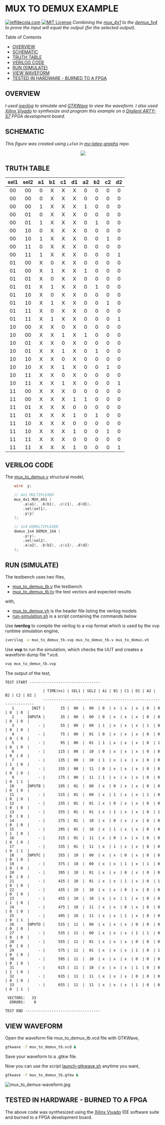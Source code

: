 # MUX TO DEMUX EXAMPLE

[![jeffdecola.com](https://img.shields.io/badge/website-jeffdecola.com-blue)](https://jeffdecola.com)
[![MIT License](https://img.shields.io/:license-mit-blue.svg)](https://jeffdecola.mit-license.org)
_Combining the
[mux_4x1](https://github.com/JeffDeCola/my-verilog-examples/tree/master/combinational-logic/multiplexers-and-demultiplexers/mux_4x1)
to the
[demux_1x4](https://github.com/JeffDeCola/my-verilog-examples/tree/master/combinational-logic/multiplexers-and-demultiplexers/demux_1x4)
to prove the input will equal
the output (for the selected output)._

Table of Contents

* [OVERVIEW](https://github.com/JeffDeCola/my-verilog-examples/tree/master/combinational-logic/multiplexers-and-demultiplexers/mux_to_demux#overview)
* [SCHEMATIC](https://github.com/JeffDeCola/my-verilog-examples/tree/master/combinational-logic/multiplexers-and-demultiplexers/mux_to_demux#schematic)
* [TRUTH TABLE](https://github.com/JeffDeCola/my-verilog-examples/tree/master/combinational-logic/multiplexers-and-demultiplexers/mux_to_demux#truth-table)
* [VERILOG CODE](https://github.com/JeffDeCola/my-verilog-examples/tree/master/combinational-logic/multiplexers-and-demultiplexers/mux_to_demux#verilog-code)
* [RUN (SIMULATE)](https://github.com/JeffDeCola/my-verilog-examples/tree/master/combinational-logic/multiplexers-and-demultiplexers/mux_to_demux#run-simulate)
* [VIEW WAVEFORM](https://github.com/JeffDeCola/my-verilog-examples/tree/master/combinational-logic/multiplexers-and-demultiplexers/mux_to_demux#view-waveform)
* [TESTED IN HARDWARE - BURNED TO A FPGA](https://github.com/JeffDeCola/my-verilog-examples/tree/master/combinational-logic/multiplexers-and-demultiplexers/mux_to_demux#tested-in-hardware---burned-to-a-fpga)

## OVERVIEW

_I used
[iverilog](https://github.com/JeffDeCola/my-cheat-sheets/tree/master/hardware/tools/simulation/iverilog-cheat-sheet)
to simulate and
[GTKWave](https://github.com/JeffDeCola/my-cheat-sheets/tree/master/hardware/tools/simulation/gtkwave-cheat-sheet)
to view the waveform. I also used
[Xilinx Vivado](https://github.com/JeffDeCola/my-cheat-sheets/tree/master/hardware/tools/synthesis/xilinx-vivado-cheat-sheet)
to synthesize and program this example on a
[Digilent ARTY-S7](https://github.com/JeffDeCola/my-cheat-sheets/tree/master/hardware/development/fpga-development-boards/digilent-arty-s7-cheat-sheet)
FPGA development board._

## SCHEMATIC

_This figure was created using `LaTeX` in
[my-latex-graphs](https://github.com/JeffDeCola/my-latex-graphs/tree/master/mathematics/applied/electrical-engineering/combinational-logic/mux-to-demux)
repo._

<p align="center">
    <img src="svgs/mux-to-demux.svg"
    align="middle"
</p>

## TRUTH TABLE

| sel1 | sel2 | a1 | b1 | c1 | d1 | a2 | b2 | c2 | d2 |
|:----:|:----:|:--:|:--:|:--:|:--:|:--:|:--:|:--:|:--:|
| 00   | 00   | 0  | X  |  X |  X |  0 |  0 |  0 |  0 |
| 00   | 00   | 0  | X  |  X |  X |  0 |  0 |  0 |  0 |
| 00   | 00   | 1  | X  |  X |  X |  1 |  0 |  0 |  0 |
| 00   | 01   | 0  | X  |  X |  X |  0 |  0 |  0 |  0 |
| 00   | 01   | 1  | X  |  X |  X |  0 |  1 |  0 |  0 |
| 00   | 10   | 0  | X  |  X |  X |  0 |  0 |  0 |  0 |
| 00   | 10   | 1  | X  |  X |  X |  0 |  0 |  1 |  0 |
| 00   | 11   | 0  | X  |  X |  X |  0 |  0 |  0 |  0 |
| 00   | 11   | 1  | X  |  X |  X |  0 |  0 |  0 |  1 |
| 01   | 00   | X  | 0  |  X |  X |  0 |  0 |  0 |  0 |
| 01   | 00   | X  | 1  |  X |  X |  1 |  0 |  0 |  0 |
| 01   | 01   | X  | 0  |  X |  X |  0 |  0 |  0 |  0 |
| 01   | 01   | X  | 1  |  X |  X |  0 |  1 |  0 |  0 |
| 01   | 10   | X  | 0  |  X |  X |  0 |  0 |  0 |  0 |
| 01   | 10   | X  | 1  |  X |  X |  0 |  0 |  1 |  0 |
| 01   | 11   | X  | 0  |  X |  X |  0 |  0 |  0 |  0 |
| 01   | 11   | X  | 1  |  X |  X |  0 |  0 |  0 |  1 |
| 10   | 00   | X  | X  |  0 |  X |  0 |  0 |  0 |  0 |
| 10   | 00   | X  | X  |  1 |  X |  1 |  0 |  0 |  0 |
| 10   | 01   | X  | X  |  0 |  X |  0 |  0 |  0 |  0 |
| 10   | 01   | X  | X  |  1 |  X |  0 |  1 |  0 |  0 |
| 10   | 10   | X  | X  |  0 |  X |  0 |  0 |  0 |  0 |
| 10   | 10   | X  | X  |  1 |  X |  0 |  0 |  1 |  0 |
| 10   | 11   | X  | X  |  0 |  X |  0 |  0 |  0 |  0 |
| 10   | 11   | X  | X  |  1 |  X |  0 |  0 |  0 |  1 |
| 11   | 00   | X  | X  |  X |  0 |  0 |  0 |  0 |  0 |
| 11   | 00   | X  | X  |  X |  1 |  1 |  0 |  0 |  0 |
| 11   | 01   | X  | X  |  X |  0 |  0 |  0 |  0 |  0 |
| 11   | 01   | X  | X  |  X |  1 |  0 |  1 |  0 |  0 |
| 11   | 10   | X  | X  |  X |  0 |  0 |  0 |  0 |  0 |
| 11   | 10   | X  | X  |  X |  1 |  0 |  0 |  1 |  0 |
| 11   | 11   | X  | X  |  X |  0 |  0 |  0 |  0 |  0 |
| 11   | 11   | X  | X  |  X |  1 |  0 |  0 |  0 |  1 |

## VERILOG CODE

The
[mux_to_demux.v](https://github.com/JeffDeCola/my-verilog-examples/blob/master/combinational-logic/multiplexers-and-demultiplexers/mux_to_demux/mux_to_demux.v)
structural model,

```verilog
    wire  y;

    // 4x1 MULTIPLEXER
    mux_4x1 MUX_4X1 (
        .a(a1), .b(b1), .c(c1), .d(d1),
        .sel(sel1),
        .y(y)
    );

    // 1x4 DEMULTIPLEXER
    demux_1x4 DEMUX_1X4 (
        .y(y),
        .sel(sel2),
        .a(a2), .b(b2), .c(c2), .d(d2)
    );
```

## RUN (SIMULATE)

The testbench uses two files,

* [mux_to_demux_tb.v](https://github.com/JeffDeCola/my-verilog-examples/blob/master/combinational-logic/multiplexers-and-demultiplexers/mux_to_demux/mux_to_demux_tb.v)
  the testbench
* [mux_to_demux_tb.tv](https://github.com/JeffDeCola/my-verilog-examples/blob/master/combinational-logic/multiplexers-and-demultiplexers/mux_to_demux/mux_to_demux_tb.tv)
  the test vectors and expected results

with,

* [mux_to_demux.vh](https://github.com/JeffDeCola/my-verilog-examples/blob/master/combinational-logic/multiplexers-and-demultiplexers/mux_to_demux/mux_to_demux.vh)
  is the header file listing the verilog models
* [run-simulation.sh](https://github.com/JeffDeCola/my-verilog-examples/blob/master/combinational-logic/multiplexers-and-demultiplexers/mux_to_demux/run-simulation.sh)
  is a script containing the commands below

Use **iverilog** to compile the verilog to a vvp format
which is used by the vvp runtime simulation engine,

```bash
iverilog -o mux_to_demux_tb.vvp mux_to_demux_tb.v mux_to_demux.vh
```

Use **vvp** to run the simulation, which checks the UUT
and creates a waveform dump file *.vcd.

```bash
vvp mux_to_demux_tb.vvp
```

The output of the test,

```text
TEST START --------------------------------

                 | TIME(ns) | SEL1 | SEL2 | A1 | B1 | C1 | D1 | A2 | B2 | C2 | D2 |
                 ------------------------------------------------------------------
   1        INIT |       15 |  00  |  00  | 0  | x  | x  | x  | 0  | 0  | 0  | 0  |
   2      INPUTA |       35 |  00  |  00  | 0  | x  | x  | x  | 0  | 0  | 0  | 0  |
   3           - |       55 |  00  |  00  | 1  | x  | x  | x  | 1  | 0  | 0  | 0  |
   4           - |       75 |  00  |  01  | 0  | x  | x  | x  | 0  | 0  | 0  | 0  |
   5           - |       95 |  00  |  01  | 1  | x  | x  | x  | 0  | 1  | 0  | 0  |
   6           - |      115 |  00  |  10  | 0  | x  | x  | x  | 0  | 0  | 0  | 0  |
   7           - |      135 |  00  |  10  | 1  | x  | x  | x  | 0  | 0  | 1  | 0  |
   8           - |      155 |  00  |  11  | 0  | x  | x  | x  | 0  | 0  | 0  | 0  |
   9           - |      175 |  00  |  11  | 1  | x  | x  | x  | 0  | 0  | 0  | 1  |
  10      INPUTB |      195 |  01  |  00  | x  | 0  | x  | x  | 0  | 0  | 0  | 0  |
  11           - |      215 |  01  |  00  | x  | 1  | x  | x  | 1  | 0  | 0  | 0  |
  12           - |      235 |  01  |  01  | x  | 0  | x  | x  | 0  | 0  | 0  | 0  |
  13           - |      255 |  01  |  01  | x  | 1  | x  | x  | 0  | 1  | 0  | 0  |
  14           - |      275 |  01  |  10  | x  | 0  | x  | x  | 0  | 0  | 0  | 0  |
  15           - |      295 |  01  |  10  | x  | 1  | x  | x  | 0  | 0  | 1  | 0  |
  16           - |      315 |  01  |  11  | x  | 0  | x  | x  | 0  | 0  | 0  | 0  |
  17           - |      335 |  01  |  11  | x  | 1  | x  | x  | 0  | 0  | 0  | 1  |
  18      INPUTC |      355 |  10  |  00  | x  | x  | 0  | x  | 0  | 0  | 0  | 0  |
  19           - |      375 |  10  |  00  | x  | x  | 1  | x  | 1  | 0  | 0  | 0  |
  20           - |      395 |  10  |  01  | x  | x  | 0  | x  | 0  | 0  | 0  | 0  |
  21           - |      415 |  10  |  01  | x  | x  | 1  | x  | 0  | 1  | 0  | 0  |
  22           - |      435 |  10  |  10  | x  | x  | 0  | x  | 0  | 0  | 0  | 0  |
  23           - |      455 |  10  |  10  | x  | x  | 1  | x  | 0  | 0  | 1  | 0  |
  24           - |      475 |  10  |  11  | x  | x  | 0  | x  | 0  | 0  | 0  | 0  |
  25           - |      495 |  10  |  11  | x  | x  | 1  | x  | 0  | 0  | 0  | 1  |
  26      INPUTD |      515 |  11  |  00  | x  | x  | x  | 0  | 0  | 0  | 0  | 0  |
  27           - |      535 |  11  |  00  | x  | x  | x  | 1  | 1  | 0  | 0  | 0  |
  28           - |      555 |  11  |  01  | x  | x  | x  | 0  | 0  | 0  | 0  | 0  |
  29           - |      575 |  11  |  01  | x  | x  | x  | 1  | 0  | 1  | 0  | 0  |
  30           - |      595 |  11  |  10  | x  | x  | x  | 0  | 0  | 0  | 0  | 0  |
  31           - |      615 |  11  |  10  | x  | x  | x  | 1  | 0  | 0  | 1  | 0  |
  32           - |      635 |  11  |  11  | x  | x  | x  | 0  | 0  | 0  | 0  | 0  |
  33           - |      655 |  11  |  11  | x  | x  | x  | 1  | 0  | 0  | 0  | 1  |

 VECTORS:   33
  ERRORS:    0

TEST END ----------------------------------
```

## VIEW WAVEFORM

Open the waveform file mux_to_demux_tb.vcd file with GTKWave,

```bash
gtkwave -f mux_to_demux_tb.vcd &
```

Save your waveform to a .gtkw file.

Now you can use the script
[launch-gtkwave.sh](https://github.com/JeffDeCola/my-verilog-examples/blob/master/launch-GTKWave-script/launch-gtkwave.sh)
anytime you want,

```bash
gtkwave -f mux_to_demux_tb.gtkw &
```

![mux_to_demux-waveform.jpg](../../../docs/pics/combinational-logic/mux_to_demux-waveform.jpg)

## TESTED IN HARDWARE - BURNED TO A FPGA

The above code was synthesized using the
[Xilinx Vivado](https://github.com/JeffDeCola/my-cheat-sheets/tree/master/hardware/tools/synthesis/xilinx-vivado-cheat-sheet)
IDE software suite and burned to a FPGA development board.
